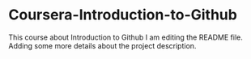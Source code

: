 # Coursera-Introduction-to-Github
This course about Introduction to Github
I am editing the README file. Adding some more details about the project description.

